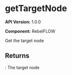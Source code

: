 # getTargetNode

**API Version:** 1.0.0

**Component:** RebelFLOW

Get the target node

## Returns

: The target node

